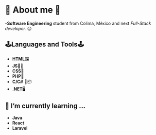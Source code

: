 # :rocket: About me :rocket:
-**Software Engineering** student from Colima, México and next *Full-Stack developer.* :wink:

## 🕹️Languages and Tools🕹️
- **HTML**🖼️
- **JS**👨‍💻
- **CSS**🎨
- **PHP**🐘
- **C/C#** 📘📦
- **.NET**🖥️
## 🌱 I’m currently learning ...
- **Java**
- **React**
- **Laravel**
<!--
**EstebanCortina/EstebanCortina** is a ✨ _special_ ✨ repository because its `README.md` (this file) appears on your GitHub profile.

Here are some ideas to get you started:

- 🔭 I’m currently working on ...
- 🌱 I’m currently learning ...
- 👯 I’m looking to collaborate on ...
- 🤔 I’m looking for help with ...
- 💬 Ask me about ...
- 📫 How to reach me: ...
- 😄 Pronouns: ...
- ⚡ Fun fact: ...
-->
